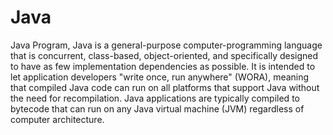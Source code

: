 # Java
Java Program,
Java is a general-purpose computer-programming language that is concurrent, class-based, object-oriented, and specifically designed to have as few implementation dependencies as possible. It is intended to let application developers "write once, run anywhere" (WORA),  meaning that compiled Java code can run on all platforms that support Java without the need for recompilation. Java applications are typically compiled to bytecode that can run on any Java virtual machine (JVM) regardless of computer architecture.

